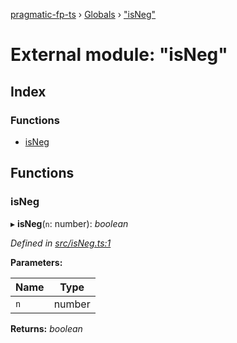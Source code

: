 [pragmatic-fp-ts](../README.md) › [Globals](../globals.md) › ["isNeg"](_isneg_.md)

# External module: "isNeg"

## Index

### Functions

* [isNeg](_isneg_.md#isneg)

## Functions

###  isNeg

▸ **isNeg**(`n`: number): *boolean*

*Defined in [src/isNeg.ts:1](https://github.com/hermann-p/pragmatic-fp-ts/blob/1e5cfe0/src/isNeg.ts#L1)*

**Parameters:**

Name | Type |
------ | ------ |
`n` | number |

**Returns:** *boolean*
